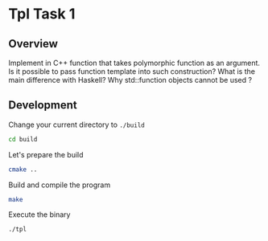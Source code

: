 # Tpl Task 1

## Overview

Implement in C++ function that takes polymorphic function as an argument.
Is it possible to pass function template into such construction?
What is the main difference with Haskell? Why std::function objects cannot be used ?

## Development

Change your current directory to `./build`

```sh
cd build
```

Let's prepare the build

```sh
cmake ..
```

Build and compile the program

```sh
make
```

Execute the binary

```sh
./tpl
```

